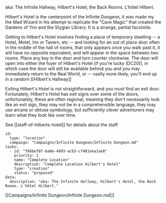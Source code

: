 aka: The Infinite Hallway, Hilbert's Hotel, the Back Rooms. L'hôtel Hilbert.

Hilbert's Hotel is the centerpoint of the Infinite Dungeon, it was made my the Mad Wizard in his attempt to replicate
the "Cave Magic" that created the Gardens of Ynn and the Stygian Library. It is a strange, partial facsimile.

Getting to Hilbert's Hotel involves finding a place of temporary dwelling -- a Hotel, Motel, Inn or Tavern, etc -- and
looking for an out of place door often in the middle of the hall of rooms, that only appears once you walk past it, it
will have no opposite equivalent, and will appear in the space between two rooms. Place any key in the door and turn
counter clockwise. The door will open into either the foyer of Hilbert's Hotel (if you're lucky (DC20)), in which case the door
will still be available behind you and you may immediately return to the Real World, or -- vastly more likely, you'll
end up in a random [[Hilbert's Hallway]]

Exiting Hilbert's Hotel is not straightforward, and you must find an exit door. Fortunately, Hilbert's Hotel has exit
signs over some of the doors, unfortunately, these are often regional, meaning they don't necessarily look like an exit
sign, they may not be in a comprehensible language, they may use arcane or obtuse symbology, but sufficiently clever
adventurers may learn what they look like over time.

See [[staff-of-hilberts-hotel]] for details about the staff.


```RpgManager4
id: 
  type: "location"
  campaign: "Campaigns/Infinite Dungeon/Infinite Dungeon.md"
tasks: 
  - id: "f66bef8f-ba0e-4993-acb5-cf481eea1ae8"
    priority: 1
    name: "Complete Location"
    description: "Complete Location Hilbert's Hotel"
    type: "creation"
    status: "proposed"
data: 
  description: "aka: The Infinite Hallway, Hilbert's Hotel, the Back Rooms. L'hôtel Hilbert."
```

[[Campaigns/Infinite Dungeon/Infinite Dungeon.md|]]